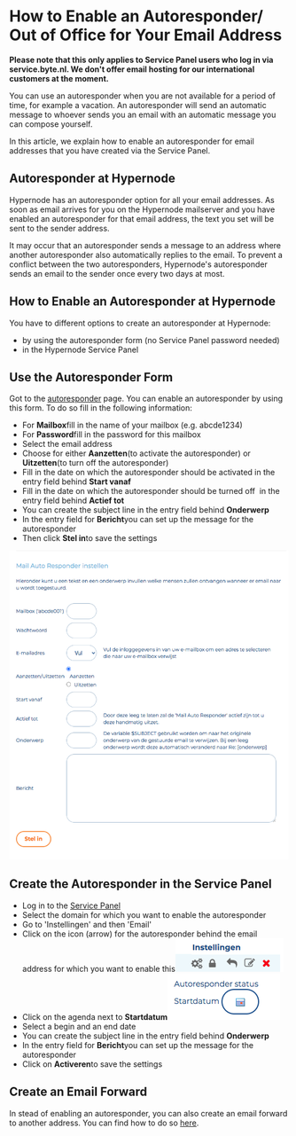 <!-- source: https://support.hypernode.com/en/best-practices/email/how-to-enable-an-autoresponder-out-of-office-for-your-email-address/ -->
# How to Enable an Autoresponder/ Out of Office for Your Email Address

**Please note that this only applies to Service Panel users who log in via service.byte.nl. We don't offer email hosting for our international customers at the moment.**

You can use an autoresponder when you are not available for a period of time, for example a vacation. An autoresponder will send an automatic message to whoever sends you an email with an automatic message you can compose yourself.

In this article, we explain how to enable an autoresponder for email addresses that you have created via the Service Panel.


Autoresponder at Hypernode
--------------------------

Hypernode has an autoresponder option for all your email addresses. As soon as email arrives for you on the Hypernode mailserver and you have enabled an autoresponder for that email address, the text you set will be sent to the sender address.

It may occur that an autoresponder sends a message to an address where another autoresponder also automatically replies to the email. To prevent a conflict between the two autoresponders, Hypernode's autoresponder sends an email to the sender once every two days at most.

How to Enable an Autoresponder at Hypernode
-------------------------------------------

You have to different options to create an autoresponder at Hypernode:

* by using the autoresponder form (no Service Panel password needed)
* in the Hypernode Service Panel

Use the Autoresponder Form
--------------------------

Got to the [autoresponder](https://service.byte.nl/mail/outofoffice.cgi) page. You can enable an autoresponder by using this form. To do so fill in the following information:

* For **Mailbox**fill in the name of your mailbox (e.g. abcde1234)
* For **Password**fill in the password for this mailbox
* Select the email address
* Choose for either **Aanzetten**(to activate the autoresponder) or **Uitzetten**(to turn off the autoresponder)
* Fill in the date on which the autoresponder should be activated in the entry field behind **Start vanaf**
* Fill in the date on which the autoresponder should be turned off  in the entry field behind **Actief tot**
* You can create the subject line in the entry field behind **Onderwerp**
* In the entry field for **Bericht**you can set up the message for the autoresponder
* Then click **Stel in**to save the settings

![](_res/rHlVy0DpCNP18mUAXM8Jpx09UEZzduHS5w.png)

Create the Autoresponder in the Service Panel
---------------------------------------------

* Log in to the [Service Panel](https://service.byte.nl/)
* Select the domain for which you want to enable the autoresponder
* Go to 'Instellingen' and then 'Email'
* Click on the icon (arrow) for the autoresponder behind the email address for which you want to enable this![](_res/nUYideEv9ulDcRd8FaQV3m1Yvo2UzcI_Gw.png)
* Click on the agenda next to **Startdatum**![](_res/mlqUvpyg6pr8m42WJ3buWB1239dpIp1VFQ.png)
* Select a begin and an end date
* You can create the subject line in the entry field behind **Onderwerp**
* In the entry field for **Bericht**you can set up the message for the autoresponder
* Click on **Activeren**to save the settings

Create an Email Forward
-----------------------

In stead of enabling an autoresponder, you can also create an email forward to another address. You can find how to do so [here](https://support.hypernode.com/en/hypernode/email/email-faq#Can-I-Forward-Email-to-an-Existing-Address).
